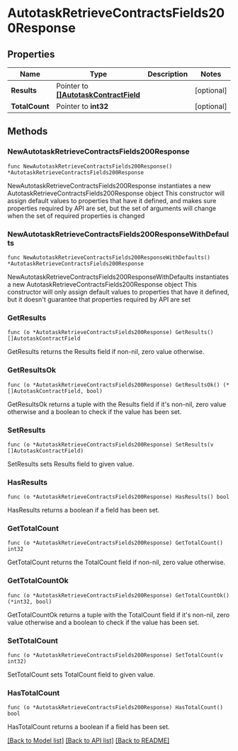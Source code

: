 # AutotaskRetrieveContractsFields200Response

## Properties

Name | Type | Description | Notes
------------ | ------------- | ------------- | -------------
**Results** | Pointer to [**[]AutotaskContractField**](AutotaskContractField.md) |  | [optional] 
**TotalCount** | Pointer to **int32** |  | [optional] 

## Methods

### NewAutotaskRetrieveContractsFields200Response

`func NewAutotaskRetrieveContractsFields200Response() *AutotaskRetrieveContractsFields200Response`

NewAutotaskRetrieveContractsFields200Response instantiates a new AutotaskRetrieveContractsFields200Response object
This constructor will assign default values to properties that have it defined,
and makes sure properties required by API are set, but the set of arguments
will change when the set of required properties is changed

### NewAutotaskRetrieveContractsFields200ResponseWithDefaults

`func NewAutotaskRetrieveContractsFields200ResponseWithDefaults() *AutotaskRetrieveContractsFields200Response`

NewAutotaskRetrieveContractsFields200ResponseWithDefaults instantiates a new AutotaskRetrieveContractsFields200Response object
This constructor will only assign default values to properties that have it defined,
but it doesn't guarantee that properties required by API are set

### GetResults

`func (o *AutotaskRetrieveContractsFields200Response) GetResults() []AutotaskContractField`

GetResults returns the Results field if non-nil, zero value otherwise.

### GetResultsOk

`func (o *AutotaskRetrieveContractsFields200Response) GetResultsOk() (*[]AutotaskContractField, bool)`

GetResultsOk returns a tuple with the Results field if it's non-nil, zero value otherwise
and a boolean to check if the value has been set.

### SetResults

`func (o *AutotaskRetrieveContractsFields200Response) SetResults(v []AutotaskContractField)`

SetResults sets Results field to given value.

### HasResults

`func (o *AutotaskRetrieveContractsFields200Response) HasResults() bool`

HasResults returns a boolean if a field has been set.

### GetTotalCount

`func (o *AutotaskRetrieveContractsFields200Response) GetTotalCount() int32`

GetTotalCount returns the TotalCount field if non-nil, zero value otherwise.

### GetTotalCountOk

`func (o *AutotaskRetrieveContractsFields200Response) GetTotalCountOk() (*int32, bool)`

GetTotalCountOk returns a tuple with the TotalCount field if it's non-nil, zero value otherwise
and a boolean to check if the value has been set.

### SetTotalCount

`func (o *AutotaskRetrieveContractsFields200Response) SetTotalCount(v int32)`

SetTotalCount sets TotalCount field to given value.

### HasTotalCount

`func (o *AutotaskRetrieveContractsFields200Response) HasTotalCount() bool`

HasTotalCount returns a boolean if a field has been set.


[[Back to Model list]](../README.md#documentation-for-models) [[Back to API list]](../README.md#documentation-for-api-endpoints) [[Back to README]](../README.md)



